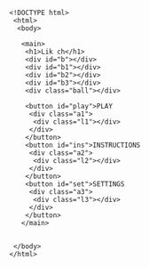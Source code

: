     <!DOCTYPE html>
     <html>
      <body>
    
       <main>
        <h1>Lik ch</h1>
        <div id="b"></div>
        <div id="b1"></div>
        <div id="b2"></div>
        <div id="b3"></div>
        <div class="ball"></div>

        <button id="play">PLAY
         <div class="a1">
          <div class="l1"></div>
         </div>
        </button>
        <button id="ins">INSTRUCTIONS
         <div class="a2">
          <div class="l2"></div>
         </div>
        </button>
        <button id="set">SETTINGS
         <div class="a3">
          <div class="l3"></div>
         </div>
        </button>
       </main>


     </body>
    </html>
